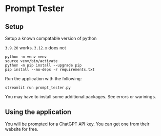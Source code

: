 # Prompt Tester

## Setup

Setup a known compatable version of python

`3.9.20` works. `3.12.x` does not

```
python -m venv venv
source venv/bin/activate
python -m pip install --upgrade pip
pip install --no-deps -r requirements.txt
```

Run the application with the following:

```
streamlit run prompt_tester.py
```

You may have to install some additional packages. See errors or warinings.

## Using the application

You will be prompted for a ChatGPT API key. You can get one from their website for free.
